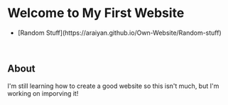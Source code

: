 # Welcome to My First Website

<ul>
  <li>[Random Stuff](https://araiyan.github.io/Own-Website/Random-stuff)</li>
</ul>
<br>
<h2>About</h2>
<p>I'm still learning how to create a good website so this isn't much, but I'm working on imporving it!</p>

